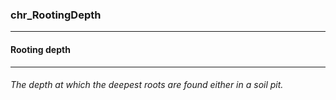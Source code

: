 ### chr_RootingDepth



------
#### Rooting depth



------
###### The depth at which the deepest roots are found either in a soil pit.